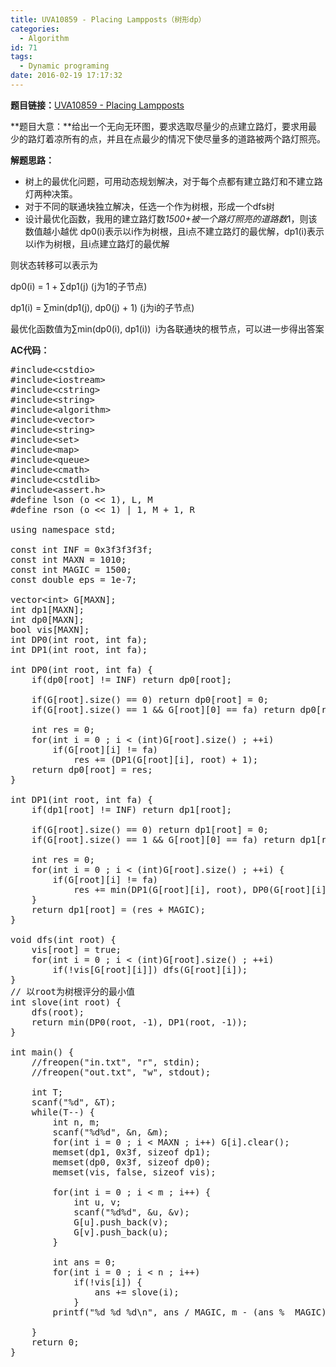 ```yaml
---
title: UVA10859 - Placing Lampposts（树形dp）
categories:
  - Algorithm
id: 71
tags:
  - Dynamic programing
date: 2016-02-19 17:17:32
---
```


**题目链接：**[UVA10859 - Placing Lampposts](https://uva.onlinejudge.org/index.php?option=com_onlinejudge&amp;Itemid=8&amp;page=show_problem&amp;category=464&amp;problem=1800&amp;mosmsg=Submission+received+with+ID+16870685)

**题目大意：**给出一个无向无环图，要求选取尽量少的点建立路灯，要求用最少的路灯着凉所有的点，并且在点最少的情况下使尽量多的道路被两个路灯照亮。

**解题思路：**

*   树上的最优化问题，可用动态规划解决，对于每个点都有建立路灯和不建立路灯两种决策。
*   对于不同的联通块独立解决，任选一个作为树根，形成一个dfs树
*   设计最优化函数，我用的建立路灯数*1500+被一个路灯照亮的道路数*1，则该数值越小越优
dp0(i)表示以i作为树根，且i点不建立路灯的最优解，dp1(i)表示以i作为树根，且i点建立路灯的最优解

则状态转移可以表示为

dp0(i) = 1 + ∑dp1(j) (j为1的子节点)

dp1(i) = ∑min(dp1(j), dp0(j) + 1) (j为i的子节点)

最优化函数值为∑min(dp0(i), dp1(i))  i为各联通块的根节点，可以进一步得出答案

**AC代码：**
<pre class="lang:c++ decode:true " title="UVA10859 - Placing Lampposts">#include&lt;cstdio&gt;
#include&lt;iostream&gt;
#include&lt;cstring&gt;
#include&lt;string&gt;
#include&lt;algorithm&gt;
#include&lt;vector&gt;
#include&lt;string&gt;
#include&lt;set&gt;
#include&lt;map&gt;
#include&lt;queue&gt;
#include&lt;cmath&gt;
#include&lt;cstdlib&gt;
#include&lt;assert.h&gt;
#define lson (o &lt;&lt; 1), L, M
#define rson (o &lt;&lt; 1) | 1, M + 1, R

using namespace std;

const int INF = 0x3f3f3f3f;
const int MAXN = 1010;
const int MAGIC = 1500;
const double eps = 1e-7;

vector&lt;int&gt; G[MAXN];
int dp1[MAXN];
int dp0[MAXN];
bool vis[MAXN];
int DP0(int root, int fa);
int DP1(int root, int fa);

int DP0(int root, int fa) {
    if(dp0[root] != INF) return dp0[root];

    if(G[root].size() == 0) return dp0[root] = 0;
    if(G[root].size() == 1 &amp;&amp; G[root][0] == fa) return dp0[root] = 0;

    int res = 0;
    for(int i = 0 ; i &lt; (int)G[root].size() ; ++i)
        if(G[root][i] != fa)
            res += (DP1(G[root][i], root) + 1);
    return dp0[root] = res;
}

int DP1(int root, int fa) {
    if(dp1[root] != INF) return dp1[root];

    if(G[root].size() == 0) return dp1[root] = 0;
    if(G[root].size() == 1 &amp;&amp; G[root][0] == fa) return dp1[root] = MAGIC;

    int res = 0;
    for(int i = 0 ; i &lt; (int)G[root].size() ; ++i) {
        if(G[root][i] != fa)
            res += min(DP1(G[root][i], root), DP0(G[root][i], root) + 1);
    }
    return dp1[root] = (res + MAGIC);
}

void dfs(int root) {
    vis[root] = true;
    for(int i = 0 ; i &lt; (int)G[root].size() ; ++i)
        if(!vis[G[root][i]]) dfs(G[root][i]);
}
// 以root为树根评分的最小值
int slove(int root) {
    dfs(root);
    return min(DP0(root, -1), DP1(root, -1));
}

int main() {
    //freopen("in.txt", "r", stdin);
    //freopen("out.txt", "w", stdout);

    int T;
    scanf("%d", &amp;T);
    while(T--) {
        int n, m;
        scanf("%d%d", &amp;n, &amp;m);
        for(int i = 0 ; i &lt; MAXN ; i++) G[i].clear();
        memset(dp1, 0x3f, sizeof dp1);
        memset(dp0, 0x3f, sizeof dp0);
        memset(vis, false, sizeof vis);

        for(int i = 0 ; i &lt; m ; i++) {
            int u, v;
            scanf("%d%d", &amp;u, &amp;v);
            G[u].push_back(v);
            G[v].push_back(u);
        }

        int ans = 0;
        for(int i = 0 ; i &lt; n ; i++)
            if(!vis[i]) {
                ans += slove(i);
            }
        printf("%d %d %d\n", ans / MAGIC, m - (ans %  MAGIC), ans % MAGIC);

    }
    return 0;
}
</pre>
&nbsp;